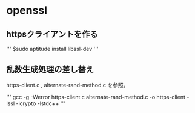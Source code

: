 # openssl
## httpsクライアントを作る

'''
$sudo aptitude install libssl-dev
'''

## 乱数生成処理の差し替え
https-client.c , alternate-rand-method.c を参照。

'''
gcc -g -Werror https-client.c alternate-rand-method.c -o https-client -lssl -lcrypto -lstdc++
'''

